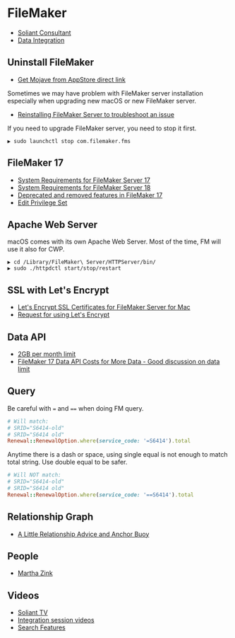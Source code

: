 # FileMaker

* [Soliant Consultant](https://www.soliantconsulting.com/filemaker)
* [Data Integration](https://www.filemaker.com/learning/custom-app-academy/205/overview.html)

## Uninstall FileMaker

* [Get Mojave from AppStore direct link](https://itunes.apple.com/us/app/macos-mojave/id1398502828?mt=12)

Sometimes we may have problem with FileMaker server installation especially when upgrading new macOS or new FileMaker server.

* [Reinstalling FileMaker Server to troubleshoot an issue](https://support.filemaker.com/s/article/Reinstalling-FileMaker-Server-to-troubleshoot-an-issue-1503693085688?language=en_US)

If you need to upgrade FileMaker server, you need to stop it first.

```
▶ sudo launchctl stop com.filemaker.fms
```

## FileMaker 17

* [System Requirements for FileMaker Server 17](https://support.filemaker.com/s/article/System-Requirements-for-FileMaker-Server-17?language=en_US)
* [System Requirements for FileMaker Server 18](https://support.filemaker.com/s/article/System-Requirements-for-FileMaker-Server-18?language=en_US)
* [Deprecated and removed features in FileMaker 17](https://support.filemaker.com/s/answerview?language=en_US&anum=000026028)
* [Edit Privilege Set](http://docs.360works.com/index.php/Enable_XML_FileMaker_17)

## Apache Web Server

macOS comes with its own Apache Web Server. Most of the time, FM will use it also for CWP.

```
▶ cd /Library/FileMaker\ Server/HTTPServer/bin/
▶ sudo ./httpdctl start/stop/restart
```

## SSL with Let's Encrypt

* [Let's Encrypt SSL Certificates for FileMaker Server for Mac](https://bluefeathergroup.com/blog/lets-encrypt-ssl-certificates-for-filemaker-server-for-mac/)
* [Request for using Let's Encrypt](https://community.filemaker.com/en/s/idea/0870H000000fyCcQAI/detail)

## Data API

* [2GB per month limit](https://community.filemaker.com/thread/186361)
* [FileMaker 17 Data API Costs for More Data - Good discussion on data limit](https://community.filemaker.com/en/s/question/0D50H00006dsjnzSAA/filemaker-17-data-api-costs-for-more-data)

## Query

Be careful with `=` and `==` when doing FM query.

```ruby
# Will match:
# SRID="S6414-old"
# SRID="S6414 old"
Renewal::RenewalOption.where(service_code: '=S6414').total
```

Anytime there is a dash or space, using single equal is not enough to match total string. Use double equal to be safer.

```ruby
# Will NOT match:
# SRID="S6414-old"
# SRID="S6414 old"
Renewal::RenewalOption.where(service_code: '==S6414').total
```

## Relationship Graph

* [A Little Relationship Advice and Anchor Buoy](https://medium.com/filemaker/a-little-filemaker-relationship-advice-and-anchor-buoy-84e1be88e3a0)

## People

* [Martha Zink](https://twitter.com/mz123)

## Videos

* [Soliant TV](https://www.youtube.com/user/SoliantConsultingTV/videos)
* [Integration session videos](https://www.youtube.com/playlist?list=PLkvKnBkQSCeSvp0mzwQAuqSTSeJOaZv35)
* [Search Features](https://app.works/community/training-tutorials/search-features/)


